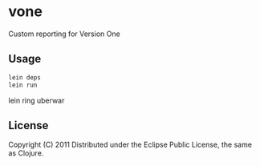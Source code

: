# vone

Custom reporting for Version One

## Usage

```bash
lein deps
lein run
```
lein ring uberwar

## License

Copyright (C) 2011
Distributed under the Eclipse Public License, the same as Clojure.

